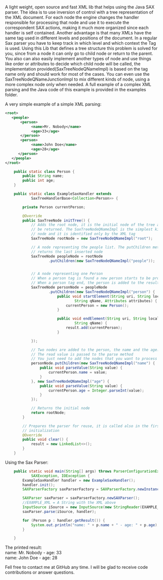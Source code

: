 A light weight, open source and fast XML lib that helps using the Java SAX parser. The idea is to use inversion of control with a tree representation of the XML document. For each node the engine changes the handler responsible for processing that node and use it to execute the correspondent SAX actions, making it much more organized since each handler is self contained. Another advantage is that many XMLs have the same tag used in different levels and positions of the document. In a regular Sax parser you have to keep track in which level and which context the Tag is used. Using this Lib that defines a tree structure this problem is solved for you, since from a node it can only go to child node or return to the parent. You also can also easily implement another types of node and use things like order or attributes to decide which child node will be called, the implementation provided(SaxTreeNodeQNameImpl) is based on the tag name only and should work for most of the cases. You can even use the SaxTreeNodeQNameJunctionImpl to mix different kinds of node, using a more complex node only when needed. A full example of a complex XML parsing and the Java code of this example is provided in the examples folder.


A very simple example of a simple XML parsing:
```xml
<root>
   <people>
       <person>
	        <name>Mr. Nobody</name>
            <age>33</age>
	   </person>
	   <person>
            <name>John Doe</name>
            <age>28</age>
      </person>
   </people>
</root>
```

```java
    public static class Person {
        public String name;
        public int age;
    }

    public static class ExampleSaxHandler extends
            SaxTreeHandlerBase<Collection<Person>> {

        private Person currentPerson;

        @Override
        public SaxTreeNode initTree() {
            // Adds the root node, it is the initial node of the tree and will
            // be returned. The SaxTreeNodeQNameImpl is the simplest kind of
            // node and it is identified only by the XML tag
            SaxTreeNode rootNode = new SaxTreeNodeQNameImpl("root");

            // A node representing the people list. The putChildren method
            // returns the last inserted node
            SaxTreeNode peopleNode = rootNode
                    .putChildren(new SaxTreeNodeQNameImpl("people"));


            // A node representing one Person
            // When a person tag is found a new person starts to be processed
            // When a person tag end, the person is added to the result
            SaxTreeNode personNode = peopleNode
                    .putChildren(new SaxTreeNodeQNameImpl("person") {
                        public void startElement(String uri, String localName,
                                String qName, Attributes attributes) {
                            currentPerson = new Person();
                        }

                        public void endElement(String uri, String localName,
                                String qName) {
                            result.add(currentPerson);
                        }

            });

            // Two nodes are added to the person, the name and the age. 
            // The read value is passed to the parse method
            // You just need to add the nodes that you want to process
            personNode.putChildren(new SaxTreeNodeQNameImpl("name") {
                public void parseValue(String value) {
                    currentPerson.name = value;
                }
            }, new SaxTreeNodeQNameImpl("age") {
                public void parseValue(String value) {
                    currentPerson.age = Integer.parseInt(value);
                }
            });

            // Returns the initial node
            return rootNode;
        }

        // Prepares the parser for reuse, it is called also in the first
        // initialization
        @Override
        public void clear() {
            result = new LinkedList<>();
        }
    }
```
Using the Sax Parser:
```java
    public static void main(String[] args) throws ParserConfigurationException,
            SAXException, IOException {
        ExampleSaxHandler handler = new ExampleSaxHandler();
        handler.init();
        SAXParserFactory saxParserFactory = SAXParserFactory.newInstance();

        SAXParser saxParser = saxParserFactory.newSAXParser();
        //EXAMPLE_XML = A String with the XML above 
        InputSource iSource = new InputSource(new StringReader(EXAMPLE_XML));
        saxParser.parse(iSource, handler);

        for (Person p : handler.getResult()) {
            System.out.println("name: " + p.name + " - age: " + p.age);
        }

    }
```
The printed result:<BR>
name: Mr. Nobody - age: 33 <BR>
name: John Doe - age: 28
	

Fell free to contact me at GitHub any time. I will be glad to receive code contributions or answer questions.
